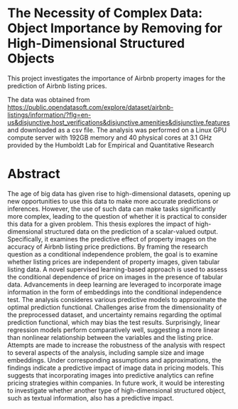 # The Necessity of Complex Data: Object Importance by Removing for High-Dimensional Structured Objects

This project investigates the importance of Airbnb property images for the prediction of Airbnb listing prices.

The data was obtained from https://public.opendatasoft.com/explore/dataset/airbnb-listings/information/?flg=en-us&disjunctive.host_verifications&disjunctive.amenities&disjunctive.features
and downloaded as a csv file. The analysis was performed on a Linux GPU compute server with 192GB memory and 40 physical cores at 3.1 GHz provided by the Humboldt Lab for Empirical
and Quantitative Research

# Abstract

The age of big data has given rise to high-dimensional datasets, opening up new opportunities
to use this data to make more accurate predictions or inferences. However, the use of such data
can make tasks significantly more complex, leading to the question of whether it is practical
to consider this data for a given problem. This thesis explores the impact of high-dimensional
structured data on the prediction of a scalar-valued output. Specifically, it examines the predictive
effect of property images on the accuracy of Airbnb listing price predictions. By framing
the research question as a conditional independence problem, the goal is to examine whether
listing prices are independent of property images, given tabular listing data. A novel supervised
learning-based approach is used to assess the conditional dependence of price on images in the
presence of tabular data. Advancements in deep learning are leveraged to incorporate image
information in the form of embeddings into the conditional independence test. The analysis consideres
various predictive models to approximate the optimal prediction functional. Challenges
arise from the dimensionality of the preprocessed dataset, and uncertainty remains regarding
the optimal prediction functional, which may bias the test results. Surprisingly, linear regression
models perform comparatively well, suggesting a more linear than nonlinear relationship between
the variables and the listing price. Attempts are made to increase the robustness of the analysis
with respect to several aspects of the analysis, including sample size and image embeddings. Under
corresponding assumptions and approximations, the findings indicate a predictive impact of
image data in pricing models. This suggests that incorporating images into predictive analytics
can refine pricing strategies within companies. In future work, it would be interesting to investigate
whether another type of high-dimensional structured object, such as textual information,
also has a predictive impact.
